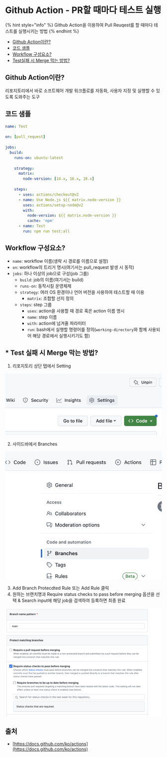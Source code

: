 # Github Action - PR할 때마다 테스트 실행

{% hint style="info" %}
Github Action을 이용하여 Pull Reuqest를 할 때마다 테스트를 실행시키는 방법
{% endhint %}

* [Github Action이란?](github-action-pr.md#github-action)
* [코드 샘플](github-action-pr.md#undefined)
* [Workflow 구성요소?](github-action-pr.md#workflow)
* [Test실패 시 Merge 막는 방법?](github-action-pr.md#test-merge)



## Github Action이란?

리포지토리에서 바로 소프트웨어 개발 워크플로를 자동화, 사용자 지정 및 실행할 수 있도록 도와주는 도구



## 코드 샘플

```yaml
name: Test

on: [pull_request]

jobs:
  build:
    runs-on: ubuntu-latest

    strategy:
      matrix:
        node-version: [14.x, 16.x, 18.x]

    steps:
      - uses: actions/checkout@v2
      - name: Use Node.js ${{ matrix.node-version }}
        uses: actions/setup-node@v2
        with:
          node-version: ${{ matrix.node-version }}
          cache: 'npm'
      - name: Test
        run: npm run test:all
```



## Workflow 구성요소?

* `name`: workflow 이름(생략 시 경로를 이름으로 설정)
* `on`: workflow의 트리거 명시(여기서는 pull\_request 발생 시 동작)
* `jobs`: 하나 이상의 job으로 구성(job 그룹)
  * `build`: job의 이름(여기서는 build)
  * `runs-on`: 동작시킬 운영체제
  * `strategy`: 여러 OS 환경이나 언어 버전을 사용하여 테스트할 때 이용
    * `matrix`: 조합할 선지 정의
  * `steps`: step 그룹
    * `uses`: action을 사용할 때 경로 혹은 action 이름 명시
    * `name`: step 이름
    * `with`: action에 넘겨줄 파라미터
    * `run`: bash에서 실행할 명령어를 정의(`working-directory`와 함께 사용되어 해당 경로에서 실행시키기도 함)



## \* Test 실패 시 Merge 막는 방법?

1. 리포지토리 상단 탭에서 Setting

![](../../.gitbook/assets/block-merge3.png)

2. 사이드바에서 Branches

![](../../.gitbook/assets/block-merge2.png)

3. Add Branch Protecdted Rule 또는 Add Rule 클릭
4. 원하는 브랜치명과 Require status checks to pass before merging 옵션을 선택 & Search input에 해당 job을 검색하여 등록하면 최종 완료

![](../../.gitbook/assets/block-merge1.png)



## 출처

* [https://docs.github.com/ko/actions](https://docs.github.com/ko/actions)

